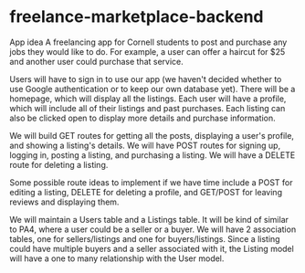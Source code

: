 # freelance-marketplace-backend

App idea
A freelancing app for Cornell students to post and purchase any jobs they would like to do. For example, a user can offer a haircut for $25 and another user could purchase that service. 

Users will have to sign in to use our app (we haven't decided whether to use Google authentication or to keep our own database yet). There will be a homepage, which will display all the listings. Each user will have a profile, which will include all of their listings and past purchases. Each listing can also be clicked open to display more details and purchase information. 

We will build GET routes for getting all the posts, displaying a user's profile, and showing a listing's details. We will have POST routes for signing up, logging in, posting a listing, and purchasing a listing. We will have a DELETE route for deleting a listing. 

Some possible route ideas to implement if we have time include a POST for editing a listing, DELETE for deleting a profile, and GET/POST for leaving reviews and displaying them. 

We will maintain a Users table and a Listings table. It will be kind of similar to PA4, where a user could be a seller or a buyer. We will have 2 association tables, one for sellers/listings and one for buyers/listings. Since a listing could have multiple buyers and a seller associated with it, the Listing model will have a one to many relationship with the User model.

